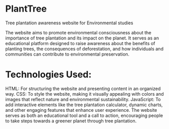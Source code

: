 # PlantTree
Tree plantation awareness website for Environmental studies

The website aims to promote environmental consciousness about the importance of tree plantation and its impact on the planet. It serves as an educational platform designed to raise awareness about the benefits of planting trees, the consequences of deforestation, and how individuals and communities can contribute to environmental preservation.


# Technologies Used:
HTML: For structuring the website and presenting content in an organized way.
CSS: To style the website, making it visually appealing with colors and images that reflect nature and environmental sustainability.
JavaScript: To add interactive elements like the tree plantation calculator, dynamic charts, and other engaging features that enhance user experience.
The website serves as both an educational tool and a call to action, encouraging people to take steps towards a greener planet through tree plantation.
